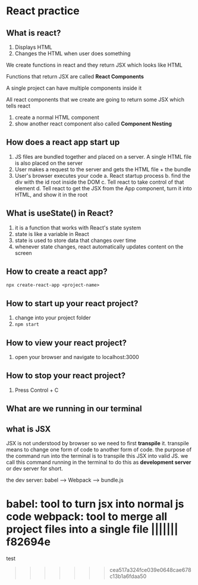 # React practice

## What is react?

1. Displays HTML
2. Changes the HTML when user does something

We create functions in react and they return JSX which looks like HTML

Functions that return JSX are called **React Components**

A single project can have multiple components inside it

All react components that we create are going to return some JSX which tells react

1. create a normal HTML component
2. show another react component also called **Component Nesting**

## How does a react app start up

1. JS files are bundled together and placed on a server. A single HTML file is also placed on the server
2. User makes a request to the server and gets the HTML file + the bundle
3. User's browser executes your code
   a. React startup process
   b. find the div with the id root inside the DOM
   c. Tell react to take control of that element
   d. Tell react to get the JSX from the App component, turn it into HTML, and show it in the root

## What is useState() in React?

1. it is a function that works with React's state system
2. state is like a variable in React
3. state is used to store data that changes over time
4. whenever state changes, react automatically updates content on the screen

## How to create a react app?

```
npx create-react-app <project-name>
```

## How to start up your react project?

1. change into your project folder
2. `npm start`

## How to view your react project?

1. open your browser and navigate to localhost:3000

## How to stop your react project?

1. Press Control + C

## What are we running in our terminal

## what is JSX

JSX is not understood by browser so we need to first **transpile** it. transpile means to change one form of code to another form of code. the purpose of the command run into the terminal is to transpile this JSX into valid JS. we call this command running in the terminal to do this as **development server** or dev server for short.

the dev server:
babel --> Webpack --> bundle.js

babel: tool to turn jsx into normal js code
webpack: tool to merge all project files into a single file
||||||| f82694e
=======
test

> > > > > > > cea517a324fce039e0648cae678c13b1a6fdaa50
